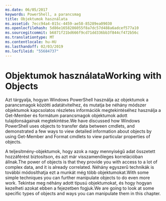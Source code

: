 ```yaml
---
ms.date: 06/05/2017
keywords: PowerShell, a parancsmag
title: Objektumok használata
ms.assetid: 7ecc94a4-015c-4459-ae58-85289ea09030
ms.openlocfilehash: 5d86e1658286055f8a7dc57d488a6adcef577a10
ms.sourcegitcommit: b6871f21bd666f9cd71dd336bb3f844cf472b56c
ms.translationtype: MT
ms.contentlocale: hu-HU
ms.lasthandoff: 02/03/2019
ms.locfileid: "55684737"
---
```

# <a name="working-with-objects"></a><span data-ttu-id="d7f92-103">Objektumok használata</span><span class="sxs-lookup"><span data-stu-id="d7f92-103">Working with Objects</span></span>

<span data-ttu-id="d7f92-104">Azt tárgyalja, hogyan Windows PowerShell használja az objektumok a parancsmagok közötti adatátvitelhez, és mutatja be néhány módszer objektumok kapcsolatos részletes információk megtekintéséhez használja a Get-Member és formátum parancsmagok objektumok adott tulajdonságainak megtekintése.</span><span class="sxs-lookup"><span data-stu-id="d7f92-104">We have discussed how Windows PowerShell uses objects to transfer data between cmdlets, and demonstrated a few ways to view detailed information about objects by using Get-Member and Format cmdlets to view particular properties of objects.</span></span>

<span data-ttu-id="d7f92-105">A teljesítmény-objektumok, hogy azok a nagy mennyiségű adat összetett hozzáférést biztosítson, és azt már visszamenőleges korrelációban állnak.</span><span class="sxs-lookup"><span data-stu-id="d7f92-105">The power of objects is that they provide you with access to a lot of complex data, and it is already correlated.</span></span> <span data-ttu-id="d7f92-106">Néhány egyszerű technikák is további módosíthatja ezt a munkát még több objektumokat.</span><span class="sxs-lookup"><span data-stu-id="d7f92-106">With some simple techniques you can further manipulate objects to do even more work.</span></span> <span data-ttu-id="d7f92-107">Tekintse meg néhány adott típusú objektumokat, és hogy hogyan kezelheti azokat ebben a fejezetben fogjuk.</span><span class="sxs-lookup"><span data-stu-id="d7f92-107">We are going to look at some specific types of objects and ways you can manipulate them in this chapter.</span></span>